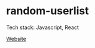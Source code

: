 # random-userlist
Tech stack: Javascript, React

[Website](https://loqumi-random-userlist-app.web.app/)
